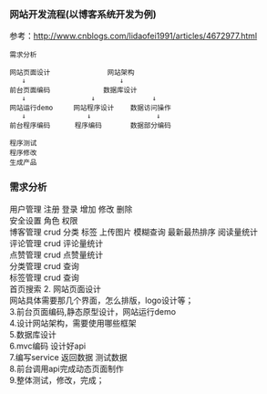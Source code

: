 ### 网站开发流程(以博客系统开发为例)
参考：http://www.cnblogs.com/lidaofei1991/articles/4672977.html      
```
需求分析      

网站页面设计              网站架构       
   ↓                       ↓           
前台页面编码             数据库设计        
   ↓                ↓              ↓
网站运行demo     网站程序设计    数据访问操作      
   ↓               ↓                ↓
前台程序编码      程序编码       数据部分编码     
                                  
程序测试   
程序修改   
生成产品    
```

### 需求分析
用户管理 注册 登录 增加 修改 删除      
安全设置 角色 权限    
博客管理 crud 分类 标签 上传图片 模糊查询 最新最热排序 阅读量统计    
评论管理 crud 评论量统计   
点赞管理 crud 点赞量统计   
分类管理 crud 查询    
标签管理 crud 查询   
首页搜索 
2. 网站页面设计     
网站具体需要那几个界面，怎么排版，logo设计等；    
3.前台页面编码,静态原型设计，网站运行demo     
4.设计网站架构，需要使用哪些框架      
5.数据库设计       
6.mvc编码 设计好api       
7.编写service 返回数据 测试数据        
8.前台调用api完成动态页面制作       
9.整体测试，修改，完成；        


